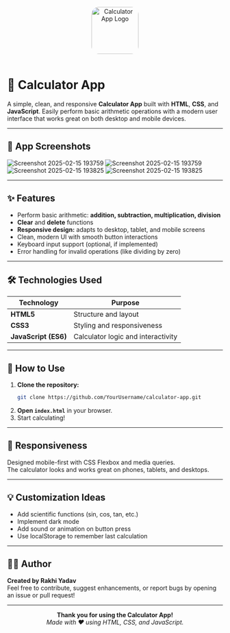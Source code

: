 <p align="center">
  <img src="https://em-content.zobj.net/thumbs/240/apple/354/abacus_1f9ee.png" alt="Calculator App Logo" width="110" height="110" style="border-radius: 18px; margin-bottom: 16px;"/>
</p>

# 🧮 Calculator App

A simple, clean, and responsive **Calculator App** built with **HTML**, **CSS**, and **JavaScript**. Easily perform basic arithmetic operations with a modern user interface that works great on both desktop and mobile devices.

---

## 📸 App Screenshots

<!-- Add your screenshots here -->
![Screenshot 2025-02-15 193759](https://github.com/user-attachments/assets/96331f88-7a81-4d4a-b4dd-1adc4ce25570)
![Screenshot 2025-02-15 193759](https://github.com/user-attachments/assets/96331f88-7a81-4d4a-b4dd-1adc4ce25570)
![Screenshot 2025-02-15 193825](https://github.com/user-attachments/assets/49f578d1-fe3b-4344-a5ed-f9b52e1e889f)
![Screenshot 2025-02-15 193825](https://github.com/user-attachments/assets/49f578d1-fe3b-4344-a5ed-f9b52e1e889f)


---

## ✨ Features

- Perform basic arithmetic: **addition, subtraction, multiplication, division**
- **Clear** and **delete** functions
- **Responsive design:** adapts to desktop, tablet, and mobile screens
- Clean, modern UI with smooth button interactions
- Keyboard input support (optional, if implemented)
- Error handling for invalid operations (like dividing by zero)

---

## 🛠️ Technologies Used

| Technology         | Purpose                            |
|--------------------|------------------------------------|
| **HTML5**          | Structure and layout               |
| **CSS3**           | Styling and responsiveness         |
| **JavaScript (ES6)**| Calculator logic and interactivity |

---

## 🚀 How to Use

1. **Clone the repository:**
   ```bash
   git clone https://github.com/YourUsername/calculator-app.git
   ```
2. **Open `index.html`** in your browser.
3. Start calculating!

---

## 📱 Responsiveness

Designed mobile-first with CSS Flexbox and media queries.  
The calculator looks and works great on phones, tablets, and desktops.

---

## 💡 Customization Ideas

- Add scientific functions (sin, cos, tan, etc.)
- Implement dark mode
- Add sound or animation on button press
- Use localStorage to remember last calculation

---

## 🙋‍♀️ Author

**Created by Rakhi Yadav**  
Feel free to contribute, suggest enhancements, or report bugs by opening an issue or pull request!

---

<p align="center">
  <b>Thank you for using the Calculator App!</b><br>
  <i>Made with ❤️ using HTML, CSS, and JavaScript.</i>
</p>

